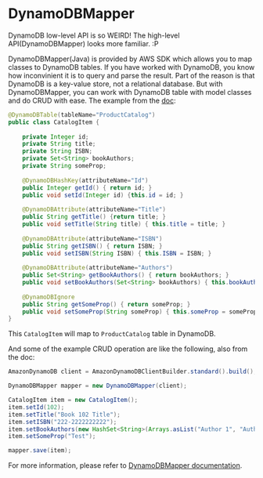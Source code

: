 # DynamoDBMapper

DynamoDB low-level API is so WEIRD! The high-level API(DynamoDBMapper) looks more familiar. :P

DynamoDBMapper(Java) is provided by AWS SDK which allows you to map classes to DynamoDB tables. If you have worked with DynamoDB, you know how inconvinient it is to query and parse the result. Part of the reason is that DynamoDB is a key-value store, not a relational database. But with DynamoDBMapper, you can work with DynamoDB table with model classes and do CRUD with ease. The example from the [doc](https://docs.aws.amazon.com/amazondynamodb/latest/developerguide/DynamoDBMapper.html):

```java
@DynamoDBTable(tableName="ProductCatalog")
public class CatalogItem {
    
    private Integer id;
    private String title;
    private String ISBN;
    private Set<String> bookAuthors;
    private String someProp;
    
    @DynamoDBHashKey(attributeName="Id")  
    public Integer getId() { return id; }
    public void setId(Integer id) {this.id = id; }
    
    @DynamoDBAttribute(attributeName="Title")  
    public String getTitle() {return title; }
    public void setTitle(String title) { this.title = title; }
    
    @DynamoDBAttribute(attributeName="ISBN")  
    public String getISBN() { return ISBN; }
    public void setISBN(String ISBN) { this.ISBN = ISBN; }
    
    @DynamoDBAttribute(attributeName="Authors")
    public Set<String> getBookAuthors() { return bookAuthors; }
    public void setBookAuthors(Set<String> bookAuthors) { this.bookAuthors = bookAuthors; }
    
    @DynamoDBIgnore
    public String getSomeProp() { return someProp; }
    public void setSomeProp(String someProp) { this.someProp = someProp; }
}
```

This `CatalogItem` will map to `ProductCatalog` table in DynamoDB.

And some of the example CRUD operation are like the following, also from the doc:

```java
AmazonDynamoDB client = AmazonDynamoDBClientBuilder.standard().build();

DynamoDBMapper mapper = new DynamoDBMapper(client);

CatalogItem item = new CatalogItem();
item.setId(102);
item.setTitle("Book 102 Title");
item.setISBN("222-2222222222");
item.setBookAuthors(new HashSet<String>(Arrays.asList("Author 1", "Author 2")));
item.setSomeProp("Test");

mapper.save(item);          
```

For more information, please refer to [DynamoDBMapper documentation](https://docs.aws.amazon.com/amazondynamodb/latest/developerguide/DynamoDBMapper.html).

